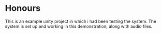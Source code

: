 # Honours
 
This is an example unity project in which i had been testing the system. The system is set up and working in this demonstration, along with audio files.
